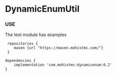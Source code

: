 # DynamicEnumUtil


### USE  
The test module has examples
```
 repositories {
    maven {url "https://maven.mohistmc.com/"}
 }

dependencies {
    implementation 'com.mohistmc:dynamicenum:0.2'
}
```

